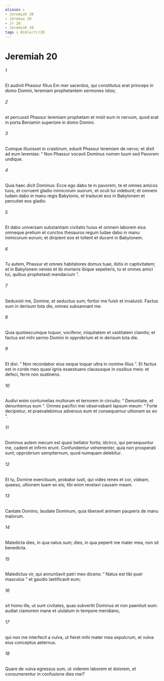 ```yaml
---
aliases : 
- Jeremiah 20
- Jérémie 20
- Jr 20
- Jeremiah 20
tags : Bible/Jr/20
---
```


# Jeremiah 20

###### 1
Et audivit Phassur filius Em mer sacerdos, qui constitutus erat princeps in domo Domini, Ieremiam prophetantem sermones istos; 
###### 2
et percussit Phassur Ieremiam prophetam et misit eum in nervum, quod erat in porta Beniamin superiore in domo Domini. 
###### 3
Cumque illuxisset in crastinum, eduxit Phassur Ieremiam de nervo; et dixit ad eum Ieremias: “ Non Phassur vocavit Dominus nomen tuum sed Pavorem undique. 
###### 4
Quia haec dicit Dominus: Ecce ego dabo te in pavorem, te et omnes amicos tuos, et corruent gladio inimicorum suorum, et oculi tui videbunt; et omnem Iudam dabo in manu regis Babylonis, et traducet eos in Babylonem et percutiet eos gladio. 
###### 5
Et dabo universam substantiam civitatis huius et omnem laborem eius omneque pretium et cunctos thesauros regum Iudae dabo in manu inimicorum eorum; et diripient eos et tollent et ducent in Babylonem. 
###### 6
Tu autem, Phassur et omnes habitatores domus tuae, ibitis in captivitatem; et in Babylonem venies et ibi morieris ibique sepelieris, tu et omnes amici tui, quibus prophetasti mendacium ”.
###### 7
Seduxisti me, Domine, et seductus sum; fortior me fuisti et invaluisti. Factus sum in derisum tota die, omnes subsannant me.
###### 8
Quia quotiescumque loquor, vociferor, iniquitatem et vastitatem clamito; et factus est mihi sermo Domini in opprobrium et in derisum tota die.
###### 9
Et dixi: “ Non recordabor eius neque loquar ultra in nomine illius ”. Et factus est in corde meo quasi ignis exaestuans claususque in ossibus meis: et defeci, ferre non sustinens.
###### 10
Audivi enim contumelias multorum et terrorem in circuitu: “ Denuntiate, et denuntiemus eum ”. Omnes pacifici mei observabant lapsum meum: “ Forte decipietur, et praevalebimus adversus eum et consequemur ultionem ex eo ”.
###### 11
Dominus autem mecum est quasi bellator fortis; idcirco, qui persequuntur me, cadent et infirmi erunt. Confundentur vehementer, quia non prosperati sunt; opprobrium sempiternum, quod numquam delebitur.
###### 12
Et tu, Domine exercituum, probator iusti, qui vides renes et cor, videam, quaeso, ultionem tuam ex eis; tibi enim revelavi causam meam.
###### 13
Cantate Domino, laudate Dominum, quia liberavit animam pauperis de manu malorum.
###### 14
Maledicta dies, in qua natus sum; dies, in qua peperit me mater mea, non sit benedicta.
###### 15
Maledictus vir, qui annuntiavit patri meo dicens: “ Natus est tibi puer masculus ” et gaudio laetificavit eum;
###### 16
sit homo ille, ut sunt civitates, quas subvertit Dominus et non paenituit eum: audiat clamorem mane et ululatum in tempore meridiano, 
###### 17
qui non me interfecit a vulva, ut fieret mihi mater mea sepulcrum, et vulva eius conceptus aeternus.
###### 18
Quare de vulva egressus sum, ut viderem laborem et dolorem, et consumerentur in confusione dies mei?
